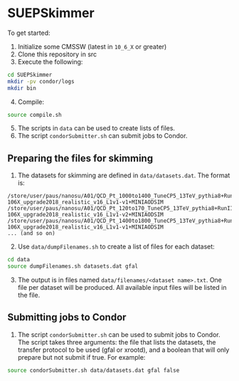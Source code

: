 # SUEPSkimmer

To get started:

1. Initialize some CMSSW (latest in `10_6_X` or greater)
2. Clone this repository in src
3. Execute the following:

```bash
cd SUEPSkimmer
mkdir -pv condor/logs
mkdir bin
```

4. Compile:

```bash
source compile.sh
```

5. The scripts in `data` can be used to create lists of files.
6. The script `condorSubmitter.sh` can submit jobs to Condor.

## Preparing the files for skimming

1. The datasets for skimming are defined in `data/datasets.dat`. The format is:

```
/store/user/paus/nanosu/A01/QCD_Pt_1000to1400_TuneCP5_13TeV_pythia8+RunIISummer20UL18MiniAODv2-106X_upgrade2018_realistic_v16_L1v1-v1+MINIAODSIM
/store/user/paus/nanosu/A01/QCD_Pt_120to170_TuneCP5_13TeV_pythia8+RunIISummer20UL18MiniAODv2-106X_upgrade2018_realistic_v16_L1v1-v2+MINIAODSIM
/store/user/paus/nanosu/A01/QCD_Pt_1400to1800_TuneCP5_13TeV_pythia8+RunIISummer20UL18MiniAODv2-106X_upgrade2018_realistic_v16_L1v1-v1+MINIAODSIM
... (and so on)
```

2. Use `data/dumpFilenames.sh` to create a list of files for each dataset:

```bash
cd data
source dumpFilenames.sh datasets.dat gfal
```

3. The output is in files named `data/filenames/<dataset name>.txt`. One file per dataset will be produced. All available input files will be listed in the file.

## Submitting jobs to Condor

1. The script `condorSubmitter.sh` can be used to submit jobs to Condor. The script takes three arguments: the file that lists the datasets, the transfer protocol to be used (gfal or xrootd), and a boolean that will only prepare but not submit if true. For example:

```bash
source condorSubmitter.sh data/datasets.dat gfal false
```
